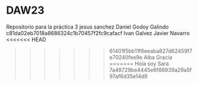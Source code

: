 # DAW23
Repositorio para la práctica 3
jesus sanchez
Daniel Godoy Galindo
c81da02eb7018a8686324c1b70457f2fc9cafacf
Ivan Galvez
Javier Navarro
<<<<<<< HEAD
>>>>>>> 61401f5bb11f8eeaba827d62459f7e70240fee9e
Alba Gracia
=======
Hola soy Sara
>>>>>>> 7a48729be4445e6f86939a29a5f97af6d35e14d9
